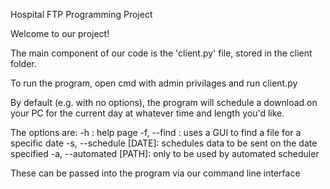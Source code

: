 Hospital FTP Programming Project

Welcome to our project!

The main component of our code is the 'client.py' file, stored in the client folder.

To run the program, open cmd with admin privilages and run client.py

By default (e.g. with no options), the program will schedule a download on your PC for the current day at whatever time and length you'd like.

The options are:
    -h : help page
    -f, --find : uses a GUI to find a file for a specific date
    -s, --schedule [DATE]: schedules data to be sent on the date specified
    -a, --automated [PATH]: only to be used by automated scheduler

These can be passed into the program via our command line interface
